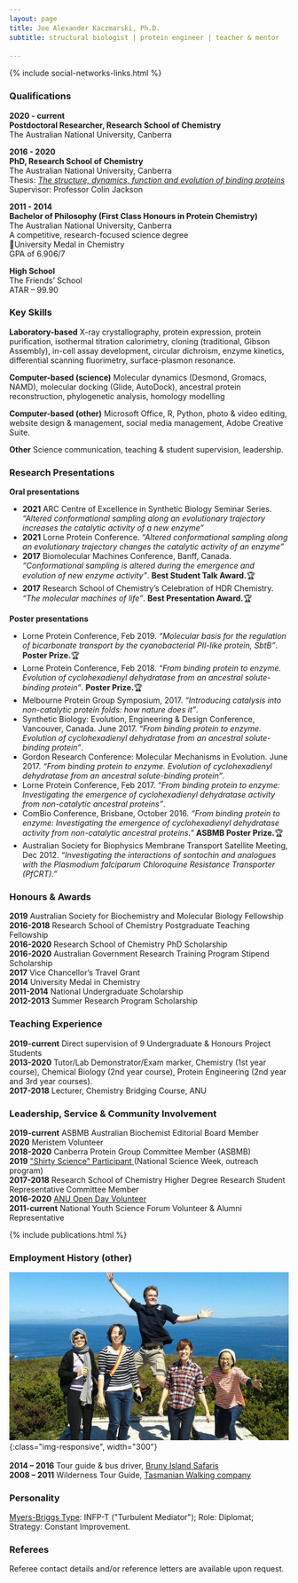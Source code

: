 ```yaml
---
layout: page
title: Joe Alexander Kaczmarski, Ph.D.
subtitle: structural biologist | protein engineer | teacher & mentor

---
```

{% include social-networks-links.html %}
&nbsp;

### Qualifications

**2020 - current**  
**Postdoctoral Researcher, Research School of Chemistry**  
The Australian National University, Canberra 

**2016 - 2020**  
**PhD, Research School of Chemistry**  
The Australian National University, Canberra  
Thesis: <a href="https://openresearch-repository.anu.edu.au/handle/1885/207339" target="_blank" ><i>The structure, dynamics, function and evolution of binding proteins</i></a>  
Supervisor: Professor Colin Jackson  

**2011 - 2014**  
**Bachelor of Philosophy (First Class Honours in Protein Chemistry)**  
The Australian National University, Canberra  
A competitive, research-focused science degree  
🏅University Medal in Chemistry  
GPA of 6.906/7  
  
**High School**  
The Friends’ School  
ATAR – 99.90  							

### Key Skills
**Laboratory-based**
X-ray crystallography, protein expression, protein purification, isothermal titration calorimetry, cloning (traditional, Gibson Assembly), in-cell assay development, circular dichroism, enzyme kinetics, differential scanning fluorimetry, surface-plasmon resonance.  

**Computer-based (science)**
Molecular dynamics (Desmond, Gromacs, NAMD), molecular docking (Glide, AutoDock), ancestral protein reconstruction, phylogenetic analysis, homology modelling  
   
**Computer-based (other)**
Microsoft Office, R, Python, photo & video editing, website design & management, social media management, Adobe Creative Suite.   
  
**Other**
Science communication, teaching & student supervision, leadership.   

### Research Presentations
**Oral presentations**
-	**2021** ARC Centre of Excellence in Synthetic Biology Seminar Series. _“Altered conformational sampling along an evolutionary trajectory increases the catalytic activity of a new enzyme”_
-	**2021** Lorne Protein Conference. _“Altered conformational sampling along an evolutionary trajectory changes the catalytic activity of an enzyme”_
-	**2017** Biomolecular Machines Conference, Banff, Canada. _“Conformational sampling is altered during the emergence and evolution of new enzyme activity”_. **Best Student Talk Award.**🏆
-	**2017** Research School of Chemistry’s Celebration of HDR Chemistry. _“The molecular machines of life”_. **Best Presentation Award.**🏆

**Poster presentations**
-	Lorne Protein Conference, Feb 2019. _“Molecular basis for the regulation of bicarbonate transport by the cyanobacterial PII-like protein, SbtB”_. **Poster Prize.**🏆
-	Lorne Protein Conference, Feb 2018. _“From binding protein to enzyme. Evolution of cyclohexadienyl dehydratase from an ancestral solute-binding protein”_. **Poster Prize.**🏆
-	Melbourne Protein Group Symposium, 2017. _“Introducing catalysis into non-catalytic protein folds: how nature does it”_. 
-	Synthetic Biology: Evolution, Engineering & Design Conference, Vancouver, Canada. June 2017. _“From binding protein to enzyme. Evolution of cyclohexadienyl dehydratase from an ancestral solute-binding protein”_. 
-	Gordon Research Conference: Molecular Mechanisms in Evolution. June 2017. _“From binding protein to enzyme. Evolution of cyclohexadienyl dehydratase from an ancestral solute-binding protein”_.
-	Lorne Protein Conference, Feb 2017. _“From binding protein to enzyme: Investigating the emergence of cyclohexadienyl dehydratase activity from non-catalytic ancestral proteins”_. 
-	ComBio Conference, Brisbane, October 2016. _“From binding protein to enzyme: Investigating the emergence of cyclohexadienyl dehydratase activity from non-catalytic ancestral proteins.”_ **ASBMB Poster Prize.**🏆
-	Australian Society for Biophysics Membrane Transport Satellite Meeting, Dec 2012. _“Investigating the interactions of sontochin and analogues with the Plasmodium falciparum Chloroquine Resistance Transporter (PfCRT).”_ 



### Honours & Awards
**2019** Australian Society for Biochemistry and Molecular Biology Fellowship  
**2016-2018** Research School of Chemistry Postgraduate Teaching Fellowship  
**2016-2020** Research School of Chemistry PhD Scholarship  
**2016-2020** Australian Government Research Training Program Stipend Scholarship  
**2017** Vice Chancellor’s Travel Grant  
**2014** University Medal in Chemistry	  
**2011-2014** National Undergraduate Scholarship  
**2012-2013** Summer Research Program Scholarship	  

### Teaching Experience
**2019-current**  Direct supervision of 9 Undergraduate & Honours Project Students  
**2013-2020**     Tutor/Lab Demonstrator/Exam marker, Chemistry (1st year course), Chemical Biology (2nd year course), Protein Engineering (2nd year and 3rd year courses).  
**2017-2018** Lecturer, Chemistry Bridging Course, ANU  
### Leadership, Service & Community Involvement
**2019-current** ASBMB Australian Biochemist Editorial Board Member  
**2020** Meristem Volunteer  
**2018-2020** Canberra Protein Group Committee Member (ASBMB)  
**2019** <a href="http://www.shirtyscience.com/uploads/8/5/5/6/85566438/protein_orig.png" target="_blank"> "Shirty Science" Participant </a> (National Science Week, outreach program)  
**2017-2018** Research School of Chemistry Higher Degree Research Student Representative Committee Member  
**2016-2020** <a href="https://www.canberratimes.com.au/story/6045025/canberra-universities-show-off-at-open-days/" target="_blank">ANU Open Day Volunteer</a>  
**2011-current** National Youth Science Forum Volunteer & Alumni Representative  

{% include publications.html %}
<br>
### Employment History (other)
![Bruny Island Safaris](/assets/img/BrunyIslandSafaris.jpeg){:class="img-responsive", width="300"}
<br>  
**2014 – 2016** Tour guide & bus driver, <a href="https://www.brunyislandsafaris.com/" target="_blank">Bruny Island Safaris</a>  
**2008 – 2011**	Wilderness Tour Guide, <a href="https://www.taswalkingco.com.au/" target="_blank">Tasmanian Walking company</a>  

### Personality
<a href="https://www.16personalities.com/profiles/a665436cf13b2" target="_blank">Myers-Briggs Type</a>: INFP-T ("Turbulent Mediator"); Role: Diplomat; Strategy: Constant Improvement. 


### Referees
Referee contact details and/or reference letters are available upon request. 

